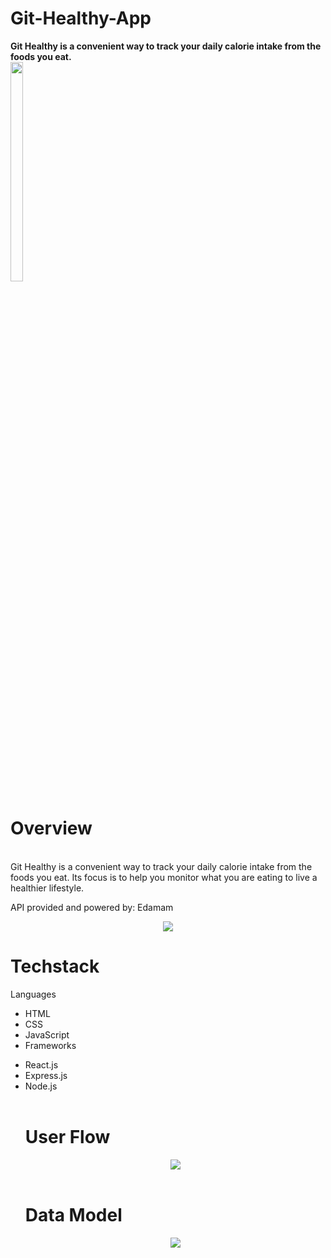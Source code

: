 # Git-Healthy-App
<b>Git Healthy is a convenient way to track your daily calorie intake from the foods you eat.</b> <br/>
<img src="https://user-images.githubusercontent.com/86165064/164090412-1fcd84ad-75d8-424c-a8c8-36678e0ca5cb.png" width=20% height=30% /> </br>
<h1>Overview</h1> </br>
Git Healthy is a convenient way to track your daily calorie intake from the foods you eat.  Its focus is to help you monitor what you are eating to live a healthier lifestyle.
<p>API provided and powered by: Edamam</p>
<center><img src="https://user-images.githubusercontent.com/86165064/164568232-5376c629-5230-4981-a6ab-2da664758b55.svg"/> </center>
<h1>Techstack</h1>
Languages
<uL>
  <li>HTML</li>
  <li>CSS</li>
  <li>JavaScript</li>
  <li>Frameworks</li>
</ul>
<ul>
  <li>React.js</li>
  <li>Express.js</li>
  <li>Node.js</li>
  </br>
 <h1>User Flow</h1>
<center><img src="https://user-images.githubusercontent.com/86165064/164325673-e9cce3af-b8ba-4fdd-ae09-c44e3d373dc1.jpg"/> </center>
</br>
 <h1>Data Model</h1>
<center><img src="https://user-images.githubusercontent.com/86165064/164808360-b3d95416-a9b6-4886-8321-09d5654cdb10.jpg"/></center>
